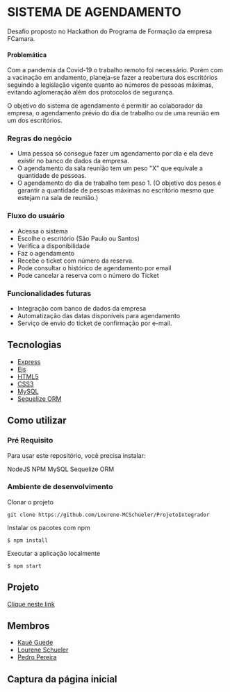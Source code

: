 # SISTEMA DE AGENDAMENTO

Desafio proposto no Hackathon do Programa de Formação da empresa FCamara.

#### Problemática
Com a pandemia da Covid-19 o trabalho remoto foi necessário.
Porém com a vacinação em andamento, planeja-se fazer a reabertura dos escritórios seguindo a legislação vigente quanto ao números de pessoas máximas, evitando aglomeração além dos protocolos de segurança.

O objetivo do sistema de agendamento é permitir ao colaborador da empresa, o agendamento prévio do dia de trabalho ou de uma reunião em um dos escritórios.

### Regras do negócio

- Uma pessoa só consegue fazer um agendamento por dia e ela deve existir no banco de dados da empresa.
- O agendamento da sala reunião tem um peso "X" que equivale a quantidade de pessoas.
- O agendamento do dia de trabalho tem peso 1.
(O objetivo dos pesos é garantir a quantidade de pessoas máximas no escritório mesmo que estejam na sala de reunião.)

### Fluxo do usuário

- Acessa o sistema
- Escolhe o escritório (São Paulo ou Santos)
- Verifica a disponibilidade
- Faz o agendamento
- Recebe o ticket com número da reserva.
- Pode consultar o histórico de agendamento por email
- Pode cancelar a reserva com o número do Ticket

### Funcionalidades futuras

- Integração com banco de dados da empresa
- Automatização das datas disponíveis para agendamento
- Serviço de envio do ticket de confirmação por e-mail.


## Tecnologias

- [Express](https://expressjs.com/pt-br/)
- [Ejs](https://ejs.co/)
- [HTML5](https://developer.mozilla.org/pt-BR/docs/Web/HTML)
- [CSS3](https://developer.mozilla.org/pt-BR/docs/Web/CSS)
- [MySQL](https://www.mysql.com/)
- [Sequelize ORM](https://sequelize.org/master/)

## Como utilizar

### Pré Requisito

Para usar este repositório, você precisa instalar:

NodeJS
NPM
MySQL
Sequelize ORM

### Ambiente de desenvolvimento

Clonar o projeto

```
git clone https://github.com/Lourene-MCSchueler/ProjetoIntegrador
```

Instalar os pacotes com npm

```
$ npm install 
```
Executar a aplicação localmente

```
$ npm start
```
## Projeto

[Clique neste link](http://moovebike.app.br/)

## Membros

- [Kauê Guede ](https://github.com/Kaue-G) 
- [Lourene Schueler](https://github.com/Lourene-MCSchueler)
- [Pedro Pereira ](https://github.com/NihwlCat)

## Captura da página inicial




